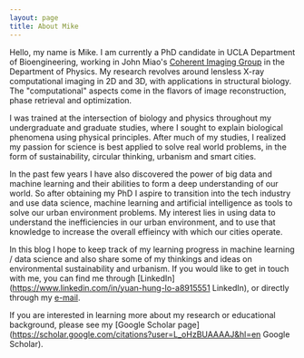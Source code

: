 ```yaml
---
layout: page
title: About Mike
---
```


Hello, my name is Mike. I am currently a PhD candidate in UCLA Department of Bioengineering, working in John Miao's [Coherent Imaging Group](http://www.physics.ucla.edu/research/imaging/ "Miao Group") in the Department of Physics. My research revolves around lensless X-ray computational imaging in 2D and 3D, with applications in structural biology. The "computational" aspects come in the flavors of image reconstruction, phase retrieval and optimization. 

I was trained at the intersection of biology and physics throughout my undergraduate and graduate studies, where I sought to explain biological phenomena using physical principles. After much of my studies, I realized my passion for science is best applied to solve real world problems, in the form of sustainability, circular thinking, urbanism and smart cities. 

In the past few years I have also discovered the power of big data and machine learning and their abilities to form a deep understanding of our world. So after obtaining my PhD I aspire to transition into the tech industry and use data science, machine learning and artificial intelligence as tools to solve our urban environment problems. My interest lies in using data to understand the inefficiencies in our urban environment, and to use that knowledge to increase the overall effieincy with which our cities operate.

In this blog I hope to keep track of my learning progress in machine learning / data science and also share some of my thinkings and ideas on environmental sustainability and urbanism. If you would like to get in touch with me, you can find me through [LinkedIn](https://www.linkedin.com/in/yuan-hung-lo-a8915551 LinkedIn), or directly through my [e-mail](mailto:lo.yuanhung@gmail.com).

If you are interested in learning more about my research or educational background, please see my [Google Scholar page](https://scholar.google.com/citations?user=L_oHzBUAAAAJ&hl=en Google Scholar).



  
